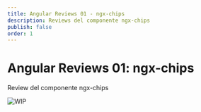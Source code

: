 ```yaml
---
title: Angular Reviews 01 - ngx-chips
description: Reviews del componente ngx-chips
publish: false
order: 1
---
```


# Angular Reviews 01: ngx-chips

Review del componente ngx-chips

![WIP](assets/pictures/work_in_progress.png)

